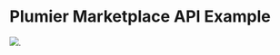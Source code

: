 # Plumier Marketplace API Example 

[![](https://tokei.rs/b1/github/ktutnik/marketplace-api)](https://github.com/XAMPPRocky/tokei).